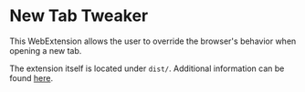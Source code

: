 # New Tab Tweaker

This WebExtension allows the user to override the browser's behavior when opening a new tab.

The extension itself is located under `dist/`. Additional information can be found <a href="./dist/README.md">here</a>.

